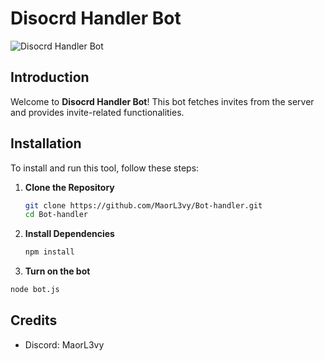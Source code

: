 # Disocrd Handler Bot

![Disocrd Handler Bot](https://img.shields.io/badge/Discord.js%20Bot-handler--bot-blueviolet)

## Introduction

Welcome to **Disocrd Handler Bot**! This bot fetches invites from the server and provides invite-related functionalities.

## Installation

To install and run this tool, follow these steps:

1. **Clone the Repository**
   ```bash
   git clone https://github.com/MaorL3vy/Bot-handler.git
   cd Bot-handler
   ```

2. **Install Dependencies**
   ```bash
   npm install
   ```

3. **Turn on the bot**
```bash
node bot.js
```



## Credits

- Discord: MaorL3vy
